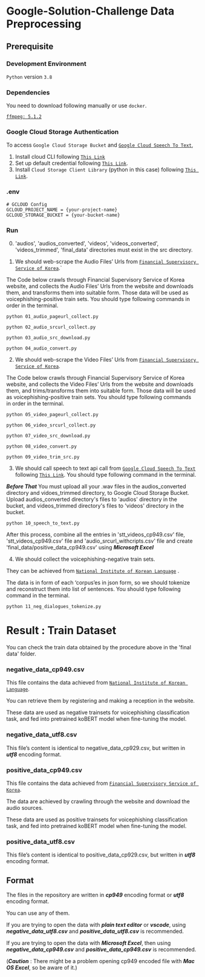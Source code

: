# Google-Solution-Challenge Data Preprocessing

## Prerequisite

### Development Environment

`Python` version `3.8`

### Dependencies

You need to download following manually or use `docker`.

[`ffmpeg: 5.1.2`](https://ffmpeg.org/download.html)

### Google Cloud Storage Authentication

To access `Google Cloud Storage Bucket` and  [`Google Cloud Speech To Text`](https://cloud.google.com/speech-to-text/docs/libraries?hl=ko), 

1. Install cloud CLI following  [`This Link`](https://cloud.google.com/sdk/docs/install)
2. Set up default credential following [`This Link`](https://cloud.google.com/docs/authentication/provide-credentials-adc).
3. Install `Cloud Storage Client Library` (python in this case) following  [`This Link`](https://cloud.google.com/storage/docs/reference/libraries#python).

### .env

```
# GCLOUD Config
GCLOUD_PROJECT_NAME = {your-project-name}
GCLOUD_STORAGE_BUCKET = {your-bucket-name}
```

### Run
0. 'audios', 'audios_converted', 'videos', 'videos_converted', 'videos_trimmed', 'final_data' directories must exist in the src directory.

1. We should web-scrape the Audio Files’ Urls from  [`Financial Supervisory Service of Korea`](https://www.fss.or.kr/fss/bbs/B0000207/list.do?menuNo=200691).`

The Code below crawls through Financial Supervisory Service of Korea website, and collects the Audio Files’ Urls from the website and downloads them, and transforms them into suitable form. Those data will be used as voicephishing-positive train sets.
You should type following commands in order in the terminal.

```
python 01_audio_pageurl_collect.py
```
```
python 02_audio_srcurl_collect.py
```
```
python 03_audio_src_download.py
```
```
python 04_audio_convert.py
```

2. We should web-scrape the Video Files’ Urls from  [`Financial Supervisory Service of Korea`](https://www.fss.or.kr/fss/bbs/B0000207/list.do?menuNo=200691).

The Code below crawls through Financial Supervisory Service of Korea website, and collects the Video Files’ Urls from the website and downloads them, and trims/transforms them into suitable form. Those data will be used as voicephishing-positive train sets.
You should type following commands in order in the terminal.

```
python 05_video_pageurl_collect.py
```
```
python 06_video_srcurl_collect.py
```
```
python 07_video_src_download.py
```
```
python 08_video_convert.py
```
```
python 09_video_trim_src.py
```

3. We should call speech to text api call from  [`Google Cloud Speech To Text`](https://cloud.google.com/speech-to-text/docs/libraries?hl=ko) following  [`This Link`](https://cloud.google.com/speech-to-text/docs/reference/rest/v1/speech/longrunningrecognize).
You should type following command in the terminal.

***Before That*** You must upload all your .wav files in the audios_converted directory and vidoes_trimmed directory, to Google Cloud Storage Bucket.
Upload audios_converted directory's files to 'audios' directory in the bucket, and videos_trimmed directory's files to 'videos' directory in the bucket.

```
python 10_speech_to_text.py
```
After this process, combine all the entries in 'stt_videos_cp949.csv' file, 'stt_videos_cp949.csv' file and 'audio_srcurl_withcripts.csv' file and create 'final_data/positive_data_cp949.csv' using ***Microsoft Excel***

4. We should collect the voicephishing-negative train sets.

They can be achieved from [`National Institute of Korean Language`](https://corpus.korean.go.kr/request/reausetMain.do#none) .

The data is in form of each ‘corpus’es in json form, so we should tokenize and reconstruct them into list of sentences.
You should type following command in the terminal.

```
python 11_neg_dialogues_tokenize.py
```

# Result : Train Dataset

You can check the train data obtained by the procedure above in the 'final data' folder.

### negative_data_cp949.csv

This file contains the data achieved from [`National Institute of Korean Language`](https://corpus.korean.go.kr/request/reausetMain.do#none).

You can retrieve them by registering and making a reception in the website.

These data are used as negative trainsets for voicephishing classification task, and fed into pretrained koBERT model when fine-tuning the model.

### negative_data_utf8.csv

This file’s content is identical to negative_data_cp929.csv, but written in ***utf8*** encoding format.

### positive_data_cp949.csv

This file contains the data achieved from  [`Financial Supervisory Service of Korea`](https://www.fss.or.kr/fss/bbs/B0000207/list.do?menuNo=200691).

The data are achieved by crawling through the website and download the audio sources.

These data are used as positive trainsets for voicephishing classification task, and fed into pretrained koBERT model when fine-tuning the model.

### positive_data_utf8.csv

This file’s content is identical to positive_data_cp929.csv, but written in ***utf8*** encoding format.

## Format

The files in the repository are written in ***cp949*** encoding format or ***utf8*** encoding format.

You can use any of them.

If you are trying to open the data with ***plain text editor*** or ***vscode***, using ***negative_data_utf8.csv*** and ***positive_data_utf8.csv*** is recommended.

If you are trying to open the data with ***Microsoft Excel***, then using ***negative_data_cp949.csv*** and ***positive_data_cp949.csv*** is recommended.

(***Caution*** : There might be a problem opening cp949 encoded file with ***Mac OS Excel***, so be aware of it.)